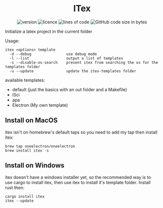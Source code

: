<div align="center">

# ITex 

![version](https://img.shields.io/github/v/tag/oneelectron/itex?color=orange)
![licence](https://img.shields.io/github/license/oneelectron/itex?color=blue)
![lines of code](https://img.shields.io/tokei/lines/github/oneelectron/itex?color=green)
![GitHub code size in bytes](https://img.shields.io/tokei/lines/github.com/oneelectron/itex?color=red)

</div>

Initialize a latex project in the current folder

Usage:
```
itex <options> template
  -d --debug                use debug mode
  -l --list                 output a list of templates
  -s --disable-os-search    prevent itex from searching the os for the templates folder
  -u --update               update the itex-templates folder
```

available templates:
- default (just the basics with an out folder and a Makefile)
- iSci
- apa
- Electron (My own template)

## Install on MacOS
itex isn't on homebrew's default taps so you need to add my tap then install itex:
```
brew tap oneelectron/oneelectron
brew install itex -s
```

## Install on Windows
itex doesn't have a windows installer yet, so the recommended way is to use cargo to install itex, then use itex to install it's template folder.
Install rust then:
```
cargo install itex
itex --update
```
